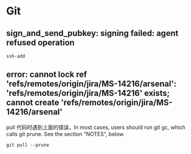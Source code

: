 # Git

## sign_and_send_pubkey: signing failed: agent refused operation

```shell
ssh-add
```

## error: cannot lock ref 'refs/remotes/origin/jira/MS-14216/arsenal': 'refs/remotes/origin/jira/MS-14216' exists; cannot create 'refs/remotes/origin/jira/MS-14216/arsenal'
pull 代码时遇到上面的错误，In most cases, users should run git gc, which calls git prune. See the section "NOTES", below.

```shell
git pull --prune
```
